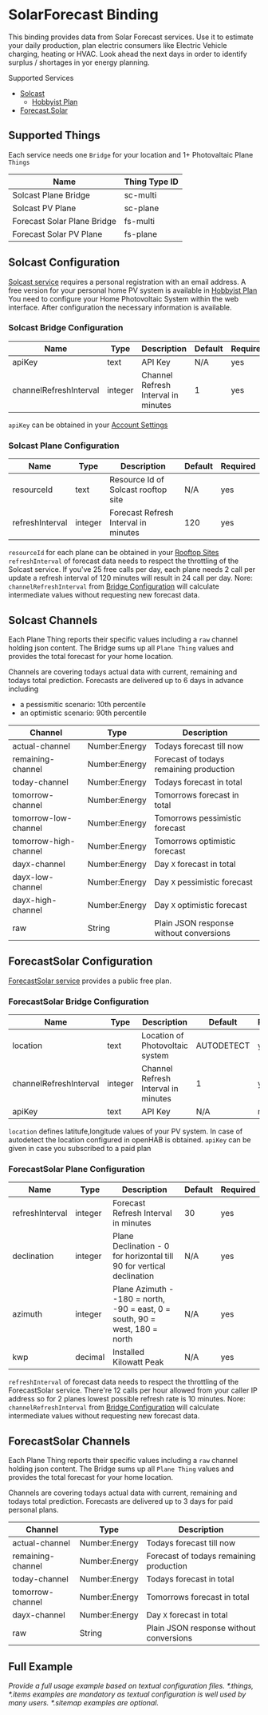 # SolarForecast Binding

This binding provides data from Solar Forecast services. 
Use it to estimate your daily production, plan electric consumers like Electric Vehicle charging, heating or HVAC.
Look ahead the next days in order to identify surplus / shortages in yor energy planning.

Supported Services

- [Solcast](https://solcast.com/)
    - [Hobbyist Plan](https://toolkit.solcast.com.au/register/hobbyist)
- [Forecast.Solar](https://forecast.solar/)


## Supported Things

Each service needs one `Bridge` for your location and 1+ Photovaltaic Plane `Things`  

| Name                         | Thing Type ID |
|------------------------------|---------------|
| Solcast Plane Bridge         | sc-multi      |
| Solcast PV Plane             | sc-plane      |
| Forecast Solar Plane Bridge  | fs-multi      |
| Forecast Solar PV Plane      | fs-plane      |

## Solcast Configuration

[Solcast service](https://solcast.com/) requires a personal registration with an email address.
A free version for your personal home PV system is available in [Hobbyist Plan](https://toolkit.solcast.com.au/register/hobbyist)
You need to configure your Home Photovoltaic System within the web interface.
After configuration the necessary information is available.

### Solcast Bridge Configuration

| Name                   | Type    | Description                           | Default | Required |
|------------------------|---------|---------------------------------------|---------|----------|
| apiKey                 | text    | API Key                               | N/A     | yes      |
| channelRefreshInterval | integer | Channel Refresh Interval in minutes   | 1       | yes      |

`apiKey` can be obtained in your [Account Settings](https://toolkit.solcast.com.au/account)


### Solcast Plane Configuration

| Name            | Type    | Description                           | Default | Required |
|-----------------|---------|---------------------------------------|---------|----------|
| resourceId      | text    | Resource Id of Solcast rooftop site   | N/A     | yes      |
| refreshInterval | integer | Forecast Refresh Interval in minutes  | 120     | yes      |

`resourceId` for each plane can be obtained in your [Rooftop Sites](https://toolkit.solcast.com.au/rooftop-sites)
`refreshInterval` of forecast data needs to respect the throttling of the Solcast service. 
If you've 25 free calls per day, each plane needs 2 call per update a refresh interval of 120 minutes will result in 24 call per day.
Nore: `channelRefreshInterval` from [Bridge Configuration](#solcast-bridge-configuration) will calculate intermediate values without requesting new forecast data.


## Solcast Channels

Each Plane Thing reports their specific values including a `raw` channel holding json content.
The Bridge sums up all `Plane Thing` values and provides the total forecast for your home location.  

Channels are covering todays actual data with current, remaining and todays total prediction.
Forecasts are delivered up to 6 days in advance including 

- a pessismitic scenario: 10th percentile 
- an optimistic scenario: 90th percentile


| Channel                 | Type          | Description                             |
|-------------------------|---------------|-----------------------------------------|
| actual-channel          | Number:Energy | Todays forecast till now                |
| remaining-channel       | Number:Energy | Forecast of todays remaining production |
| today-channel           | Number:Energy | Todays forecast in total                |
| tomorrow-channel        | Number:Energy | Tomorrows forecast in total             |
| tomorrow-low-channel    | Number:Energy | Tomorrows pessimistic forecast          |
| tomorrow-high-channel   | Number:Energy | Tomorrows optimistic forecast           |
| day`X`-channel          | Number:Energy | Day `X` forecast in total               |
| day`X`-low-channel      | Number:Energy | Day `X` pessimistic forecast            |
| day`X`-high-channel     | Number:Energy | Day `X` optimistic forecast             |
| raw                     | String        | Plain JSON response without conversions |


## ForecastSolar Configuration

[ForecastSolar service](https://forecast.solar/) provides a public free plan.

### ForecastSolar Bridge Configuration

| Name                   | Type    | Description                           | Default      | Required |
|------------------------|---------|---------------------------------------|--------------|----------|
| location               | text    | Location of Photovoltaic system       | AUTODETECT   | yes      |
| channelRefreshInterval | integer | Channel Refresh Interval in minutes   | 1            | yes      |
| apiKey                 | text    | API Key                               | N/A          | no       |

`location` defines latitufe,longitude values of your PV system.
In case of autodetect the location configured in openHAB is obtained.
`apiKey` can be given in case you subscribed to a paid plan


### ForecastSolar Plane Configuration

| Name            | Type    | Description                                                                  | Default | Required |
|-----------------|---------|------------------------------------------------------------------------------|---------|----------|
| refreshInterval | integer | Forecast Refresh Interval in minutes                                         | 30      | yes      |
| declination     | integer | Plane Declination - 0 for horizontal till 90 for vertical declination        | N/A     | yes      |
| azimuth         | integer | Plane Azimuth - -180 = north, -90 = east, 0 = south, 90 = west, 180 = north  | N/A     | yes      |
| kwp             | decimal | Installed Kilowatt Peak                                                      | N/A     | yes      |

`refreshInterval` of forecast data needs to respect the throttling of the ForecastSolar service. 
There're 12 calls per hour allowed from your caller IP address so for 2 planes lowest possible refresh rate is 10 minutes.
Nore: `channelRefreshInterval` from [Bridge Configuration](#forecastsolar-bridge-configuration) will calculate intermediate values without requesting new forecast data.


## ForecastSolar Channels

Each Plane Thing reports their specific values including a `raw` channel holding json content.
The Bridge sums up all `Plane Thing` values and provides the total forecast for your home location.  

Channels are covering todays actual data with current, remaining and todays total prediction.
Forecasts are delivered up to 3 days for paid personal plans.

| Channel                 | Type          | Description                             |
|-------------------------|---------------|-----------------------------------------|
| actual-channel          | Number:Energy | Todays forecast till now                |
| remaining-channel       | Number:Energy | Forecast of todays remaining production |
| today-channel           | Number:Energy | Todays forecast in total                |
| tomorrow-channel        | Number:Energy | Tomorrows forecast in total             |
| day`X`-channel          | Number:Energy | Day `X` forecast in total               |
| raw                     | String        | Plain JSON response without conversions |

## Full Example

_Provide a full usage example based on textual configuration files._
_*.things, *.items examples are mandatory as textual configuration is well used by many users._
_*.sitemap examples are optional._

